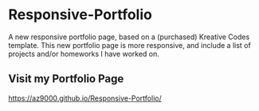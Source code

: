 # Responsive-Portfolio
A new responsive portfolio page, based on a (purchased) Kreative Codes template.
This new portfolio page is more responsive, and include a list of projects and/or homeworks I have worked on.

## Visit my Portfolio Page
https://az9000.github.io/Responsive-Portfolio/
